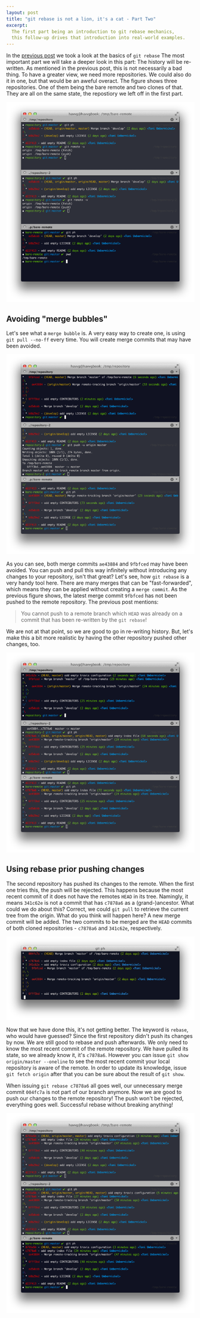 ```yaml
---
layout: post
title: "git rebase is not a lion, it's a cat - Part Two"
excerpt:
  The first part being an introduction to git rebase mechanics,
  this follow-up drives that introduction into real-world examples.
---
```


In the [previous post] we took a look at the basics of `git rebase`
The most important part we will take a deeper look in this part: The history will be re-written.
As mentioned in the previous post, this is not necessarily a bad thing.
To have a greater view, we need more repositories. We could also do it in one, but that would be an aweful overact.
The figure shows three repositories. One of them being the bare remote and two clones of that.
They are all on the same state, the repostiory we left off in the first part.

![Two repositories and their remote](/images/2012/02/git-rebase-4.png "Two repositories and their remote")

## Avoiding "merge bubbles"

Let's see what a `merge bubble` is. A very easy way to create one, is using `git pull --no-ff` every time. You will create merge commits that may have been avoided.

![Example merge bubble](/images/2012/02/git-rebase-5.png "Example merge bubble")

As you can see, both merge commits `ae43884` and `9fbfced` may have been avoided. You can push and pull this way infinitely without introducing any changes to your repository, isn't that great?
Let's see, how `git rebase` is a very handy tool here.
There are many merges that can be "fast-forwarded", which means they can be applied without creating a `merge commit`.
As the previous figure shows, the latest merge commit `9fbfced` has not been pushed to the remote repository.
The previous post mentions:

> You cannot push to a remote branch which `HEAD` was already on a commit that has been re-written by the `git rebase`!

We are not at that point, so we are good to go in re-writing history.
But, let's make this a bit more realistic by having the other repository pushed other changes, too.

![Example changes](/images/2012/02/git-rebase-6.png "Example changes")

## Using rebase prior pushing changes

The second repository has pushed its changes to the remote. When the first one tries this, the push will be rejected.
This happens because the most recent commit of it does not have the remotes `HEAD` in its tree. Namingly, it means `341c62e` is not a commit that has `c7878a6` as a (grand-)ancestor.
What could we do about this? Correct, we could `git pull` to retrieve the current tree from the origin. What do you think will happen here?
A new merge commit will be added. The two commits to be merged are the `HEAD` commits of both cloned repositories - `c7878a6` and `341c62e`, respectively.

![Example pull](/images/2012/02/git-rebase-6.2.png "Example pull")

Now that we have done this, it's not getting better. The keyword is `rebase`, who would have guessed?
Since the first repository didn't push its changes by now. We are still good to rebase and push afterwards.
We only need to know the most recent commit of the remote repository. We have pulled its state, so we already know it, it's `c7878a6`.
However you can issue `git show origin/master --oneline` to see the most recent commit your local repository is aware of the remote.
In order to update its knowledge, issue `git fetch origin` after that you can be sure about the result of `git show`.

When issuing `git rebase c7878a6` all goes well, our unnecessary merge commit `004fc7a` is not part of our branch anymore.
Now we are good to push our changes to the remote repository! The push won't be rejected, everything goes well. Successful rebase without breaking anything!

![Everything went well](/images/2012/02/git-rebase-7.png "Everything went well")

[previous post]: /2012/02/18/git-rebase-is-not-a-lion-it-is-a-cat-part-one.html
